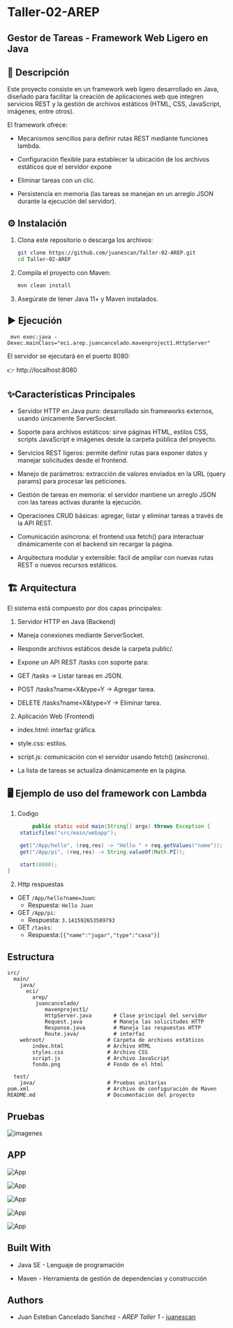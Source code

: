# Taller-02-AREP

## Gestor de Tareas - Framework Web Ligero en Java

## 📖 Descripción
Este proyecto consiste en un framework web ligero desarrollado en Java, diseñado para facilitar la creación de aplicaciones web que integren servicios REST y la gestión de archivos estáticos (HTML, CSS, JavaScript, imágenes, entre otros).

El framework ofrece:

- Mecanismos sencillos para definir rutas REST mediante funciones lambda.

- Configuración flexible para establecer la ubicación de los archivos estáticos que el servidor expone

- Eliminar tareas con un clic.

- Persistencia en memoria (las tareas se manejan en un arreglo JSON durante la ejecución del servidor).

## ⚙️ Instalación

1. Clona este repositorio o descarga los archivos:  
   ```bash
   git clone https://github.com/juanescan/Taller-02-AREP.git
   cd Taller-02-AREP
2. Compila el proyecto con Maven:
   ```bash
   mvn clean install
3. Asegúrate de tener Java 11+ y Maven instalados.
## ▶️ Ejecución
     mvn exec:java -Dexec.mainClass="eci.arep.juancancelado.mavenproject1.HttpServer"

 El servidor se ejecutará en el puerto 8080:
 
 👉 http://localhost:8080

 ## ✨Características Principales

 - Servidor HTTP en Java puro: desarrollado sin frameworks externos, usando únicamente ServerSocket.
 
 - Soporte para archivos estáticos: sirve páginas HTML, estilos CSS, scripts JavaScript e imágenes desde la carpeta pública del proyecto.

 - Servicios REST ligeros: permite definir rutas para exponer datos y manejar solicitudes desde el frontend.

 - Manejo de parámetros: extracción de valores enviados en la URL (query params) para procesar las peticiones.

 - Gestión de tareas en memoria: el servidor mantiene un arreglo JSON con las tareas activas durante la ejecución.

 - Operaciones CRUD básicas: agregar, listar y eliminar tareas a través de la API REST.

 - Comunicación asíncrona: el frontend usa fetch() para interactuar dinámicamente con el backend sin recargar la página.

 - Arquitectura modular y extensible: fácil de ampliar con nuevas rutas REST o nuevos recursos estáticos. 


 ## 🏗️ Arquitectura

El sistema está compuesto por dos capas principales:

1. Servidor HTTP en Java (Backend)

- Maneja conexiones mediante ServerSocket.

- Responde archivos estáticos desde la carpeta public/.

- Expone un API REST /tasks con soporte para:

- GET /tasks → Listar tareas en JSON.

- POST /tasks?name=X&type=Y → Agregar tarea.

- DELETE /tasks?name=X&type=Y → Eliminar tarea.

2. Aplicación Web (Frontend)
- index.html: interfaz gráfica.

- style.css: estilos.

- script.js: comunicación con el servidor usando fetch() (asíncrono).

- La lista de tareas se actualiza dinámicamente en la página. 

## 🖥️ Ejemplo de uso del framework con Lambda
1. Codigo
```java
        public static void main(String[] args) throws Exception {
    staticfiles("src/main/webapp");

    get("/App/hello", (req,res) -> "Hello " + req.getValues("name"));
    get("/App/pi", (req,res) -> String.valueOf(Math.PI));

    start(8080);
} 
```

2. Http respuestas
- GET `/App/hello?name=Juan`:
   - Respuesta: `Hello Juan`
- GET `/App/pi`:
    - Respuesta: `3.141592653589793`     
- GET `/tasks`:
    - Respuesta:`[{"name":"jugar","type":"casa"}]` 

## Estructura 
```
src/
  main/
    java/
      eci/
        arep/
         juancancelado/ 
            mavenproject1/
            HttpServer.java       # Clase principal del servidor
            Request.java          # Maneja las solicitudes HTTP
            Response.java         # Maneja las respuestas HTTP
            Route.java/           # interfaz
    webroot/                    # Carpeta de archivos estáticos             
        index.html              # Archivo HTML
        styles.css              # Archivo CSS
        script.js               # Archivo JavaScript
        fondo.png               # Fondo de el html

  test/
    java/                       # Pruebas unitarias
pom.xml                         # Archivo de configuración de Maven
README.md                       # Documentación del proyecto

```

## Pruebas
 
 ![imagenes](/imagenes/prueba1.png)



## APP

![App](/imagenes/APP1.png)

![App](/imagenes/APP2.png)

![App](/imagenes/APP3.png)

![App](/imagenes/APP4.png) 

![App](/imagenes/APP5.png) 

## Built With

- Java SE - Lenguaje de programación

- Maven - Herramienta de gestión de dependencias y construcción

## Authors 
- Juan Esteban Cancelado Sanchez - *AREP* *Taller 1* - [juanescan](https://github.com/juanescan)